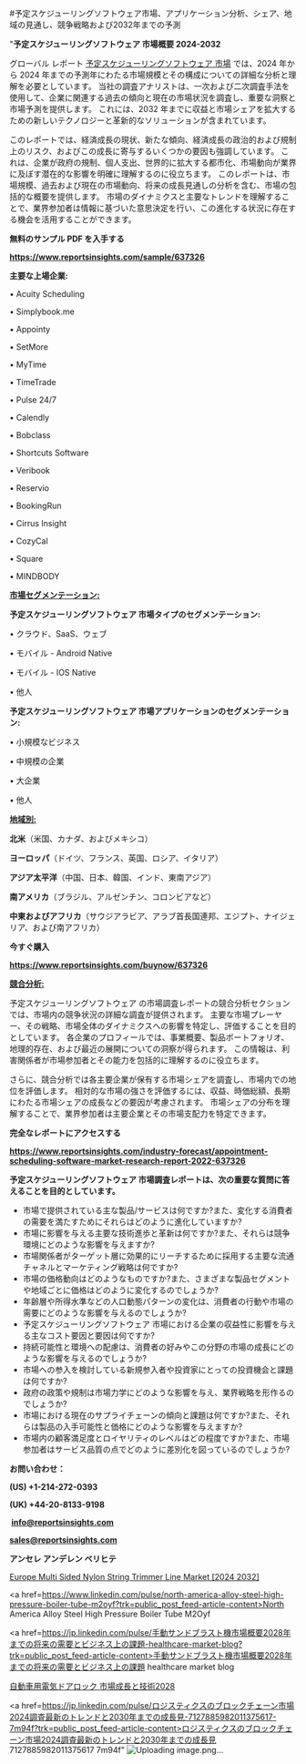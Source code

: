 #予定スケジューリングソフトウェア市場、アプリケーション分析、シェア、地域の見通し、競争戦略および2032年までの予測

"<strong>予定スケジューリングソフトウェア 市場概要 2024-2032</strong>

グローバル レポート <a href=https://www.reportsinsights.com/sample/637326>予定スケジューリングソフトウェア 市場</a> では、2024 年から 2024 年までの予測年にわたる市場規模とその構成についての詳細な分析と理解を必要としています。 当社の調査アナリストは、一次および二次調査手法を使用して、企業に関連する過去の傾向と現在の市場状況を調査し、重要な洞察と市場予測を提供します。 これには、2032 年までに収益と市場シェアを拡大​​するための新しいテクノロジーと革新的なソリューションが含まれています。

このレポートでは、経済成長の現状、新たな傾向、経済成長の政治的および規制上のリスク、およびこの成長に寄与するいくつかの要因も強調しています。 これは、企業が政府の規制、個人支出、世界的に拡大する都市化、市場動向が業界に及ぼす潜在的な影響を明確に理解するのに役立ちます。 このレポートは、市場規模、過去および現在の市場動向、将来の成長見通しの分析を含む、市場の包括的な概要を提供します。 市場のダイナミクスと主要なトレンドを理解することで、業界参加者は情報に基づいた意思決定を行い、この進化する状況に存在する機会を活用することができます。

<strong><b>無料のサンプル PDF を入手する</b></strong>

<a href=https://www.reportsinsights.com/sample/637326><strong><u>https://www.reportsinsights.com/sample/637326</u></strong></a>

<strong>主要な上場企業:</strong>

• Acuity Scheduling

• Simplybook.me

• Appointy

• SetMore

• MyTime

• TimeTrade

• Pulse 24/7

• Calendly

• Bobclass

• Shortcuts Software

• Veribook

• Reservio

• BookingRun

• Cirrus Insight

• CozyCal

• Square

• MINDBODY

<strong><u>市場セグメンテーション</u></strong><strong><u>:</u></strong>

<strong>予定スケジューリングソフトウェア 市場タイプのセグメンテーション:</strong>

• クラウド、SaaS、ウェブ

• モバイル - Android Native

• モバイル - IOS Native

• 他人

<strong>予定スケジューリングソフトウェア 市場アプリケーションのセグメンテーション:</strong>

• 小規模なビジネス

• 中規模の企業

• 大企業

• 他人

<strong><u>地域別</u></strong><strong><u>:</u></strong>

<strong>北米</strong>（米国、カナダ、およびメキシコ）

<strong>ヨーロッパ</strong>（ドイツ、フランス、英国、ロシア、イタリア）

<strong>アジア太平洋</strong>（中国、日本、韓国、インド、東南アジア）

<strong>南アメリカ</strong>（ブラジル、アルゼンチン、コロンビアなど）

<strong>中東およびアフリカ</strong>（サウジアラビア、アラブ首長国連邦、エジプト、ナイジェリア、および南アフリカ）

<strong>今すぐ購入</strong>

<a href=https://www.reportsinsights.com/buynow/637326><strong><u>https://www.reportsinsights.com/buynow/637326</u></strong></a>

<strong><u>競合分析:</u></strong>

予定スケジューリングソフトウェア の市場調査レポートの競合分析セクションでは、市場内の競争状況の詳細な調査が提供されます。 主要な市場プレーヤー、その戦略、市場全体のダイナミクスへの影響を特定し、評価することを目的としています。 各企業のプロフィールでは、事業概要、製品ポートフォリオ、地理的存在、および最近の展開についての洞察が得られます。 この情報は、利害関係者が市場参加者とその能力を包括的に理解するのに役立ちます。

さらに、競合分析では各主要企業が保有する市場シェアを調査し、市場内での地位を評価します。 相対的な市場の強さを評価するには、収益、時価総額、長期にわたる市場シェアの成長などの要因が考慮されます。 市場シェアの分布を理解することで、業界参加者は主要企業とその市場支配力を特定できます。

<strong>完全なレポートにアクセスする</strong>

<a href=https://www.reportsinsights.com/industry-forecast/appointment-scheduling-software-market-research-report-2022-637326><strong><u><b>https://www.reportsinsights.com/industry-forecast/appointment-scheduling-software-market-research-report-2022-637326</b></u></strong></a>

<strong><b>予定スケジューリングソフトウェア 市場調査レポートは、次の重要な質問に答えることを目的としています。</b></strong>
<ul>
  <li>市場で提供されている主な製品/サービスは何ですか?また、変化する消費者の需要を満たすためにそれらはどのように進化していますか?</li>
  <li>市場に影響を与える主要な技術進歩と革新は何ですか?また、それらは競争環境にどのような影響を与えますか?</li>
  <li>市場関係者がターゲット層に効果的にリーチするために採用する主要な流通チャネルとマーケティング戦略は何ですか?</li>
  <li>市場の価格動向はどのようなものですか?また、さまざまな製品セグメントや地域ごとに価格はどのように変化するのでしょうか?</li>
  <li>年齢層や所得水準などの人口動態パターンの変化は、消費者の行動や市場の需要にどのような影響を与えるのでしょうか?</li>
  <li>予定スケジューリングソフトウェア 市場における企業の収益性に影響を与える主なコスト要因と要因は何ですか?</li>
  <li>持続可能性と環境への配慮は、消費者の好みやこの分野の市場の成長にどのような影響を与えるのでしょうか?</li>
  <li>市場への参入を検討している新規参入者や投資家にとっての投資機会と課題は何ですか?</li>
  <li>政府の政策や規制は市場力学にどのような影響を与え、業界戦略を形作るのでしょうか?</li>
  <li>市場における現在のサプライチェーンの傾向と課題は何ですか?また、それらは製品の入手可能性と価格にどのような影響を与えますか?</li>
  <li>市場内の顧客満足度とロイヤリティのレベルはどの程度ですか?また、市場参加者はサービス品質の点でどのように差別化を図っているのでしょうか?</li>
</ul>
<strong>お問い合わせ：</strong>

<strong>(US) +1-214-272-0393</strong>

<strong>(UK) +44-20-8133-9198</strong>

<strong> </strong><a href=info@reportsinsights.com><strong><u>info@reportsinsights.com</u></strong></a>

<a href=sales@reportsinsights.com><strong><u>sales@reportsinsights.com</u></strong></a>

<strong>アンセレ アンデレン ベリヒテ</strong>

<a href=https://www.linkedin.com/pulse/europe-multi-sided-nylon-string-trimmer-line-market-5usfe/>Europe Multi Sided Nylon String Trimmer Line Market [2024 2032]</a>

<a href=https://www.linkedin.com/pulse/north-america-alloy-steel-high-pressure-boiler-tube-m2oyf?trk=public_post_feed-article-content>North America Alloy Steel High Pressure Boiler Tube M2Oyf</a>

<a href=https://jp.linkedin.com/pulse/手動サンドブラスト機市場概要2028年までの将来の需要とビジネス上の課題-healthcare-market-blog?trk=public_post_feed-article-content>手動サンドブラスト機市場概要2028年までの将来の需要とビジネス上の課題 healthcare market blog</a>

<a href=https://www.linkedin.com/pulse/自動車用電気ドアロック-市場成長と技術2028-reports-insights-expert/>自動車用電気ドアロック 市場成長と技術2028</a>

<a href=https://jp.linkedin.com/pulse/ロジスティクスのブロックチェーン市場2024調査最新のトレンドと2030年までの成長見-7127885982011375617-7m94f?trk=public_post_feed-article-content>ロジスティクスのブロックチェーン市場2024調査最新のトレンドと2030年までの成長見 7127885982011375617 7m94f</a>"
![Uploading image.png…]()
